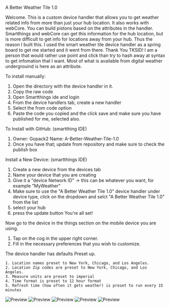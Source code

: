 A Better Weather Tile 1.0

Welcome.  This is a custom device handler that allows you to get weather related info from more than just your hub location.  It also works with webCore.  You can build pistons based on the attributes in the handler.  Smartthings and webCore can get this information for the hub location, but is more difficult to get info for locations away from your hub.  Thus the reason I built this.  I used the smart weather tile device handler as a spring board to get me started and it went from there. Thank You TKSID!
I am a person that would rather use point and click than try to hash away at syntax to get infomation that I want.  Most of what is available from digital weather undergrouind is here as an attribute.  

To install manually:
  1. Open the directory with the device handler in it.  
  2. Copy the raw code
  3. Open Smartthings ide and login
  4. From the device handlers tab, create a new handler
  5. Select the from code option
  6. Paste the code you copied and the click save and make sure you have published for me, selected also.
  
  To Install with GitHub: (smartthing IDE)
  1.  Owner: Gopack2 Name: A-Better-Weather-Tile-1.0
  2.  Once you have that; update from repository and make sure to check the publish box 
  
  Install a New Device: (smartthings IDE)
  1. Create a new device from the devices tab
  2. Name your device that you are creating
  3. Give it a "device Network ID" -> this can be whatever you want, for example "MyWeather"
  4. Make sure to use the "A Better Weather Tile 1.0" device handler under device type, click on the dropdown
     and selct "A Better Weather Tile 1.0" from the list
  5. select your hub 
  6. press the update button
  You’re all set!
  
  Now go to the device in the things section on the mobile device you are using.  
  1. Tap on the cog in the upper right corner.  
  2. Fill in the necessary preferences that you wish to customize.
  
  The device handler has defaults Preset up.
    
    1. Location names preset to New York, Chicago, and Los Angeles.
    2. Location Zip codes are preset to New York, Chicago, and Los Angeles.
    3. Measure units are preset to imperial
    4. Time format is preset to 12 hour format
    5. Refresh time (how often it gets weather) is preset to run every 15 minutes  
    
    
![Preview](https://raw.githubusercontent.com/Gopack2/A-Better-Weather-Tile-1.0/master/pics/IMG-2852.PNG)
![Preview](https://raw.githubusercontent.com/Gopack2/A-Better-Weather-Tile-1.0/master/pics/IMG-2853.PNG)
![Preview](https://raw.githubusercontent.com/Gopack2/A-Better-Weather-Tile-1.0/master/pics/IMG-2854.PNG)
![Preview](https://raw.githubusercontent.com/Gopack2/A-Better-Weather-Tile-1.0/master/pics/IMG-2855.PNG)
![Preview](https://raw.githubusercontent.com/Gopack2/A-Better-Weather-Tile-1.0/master/pics/IMG-2856.PNG)
